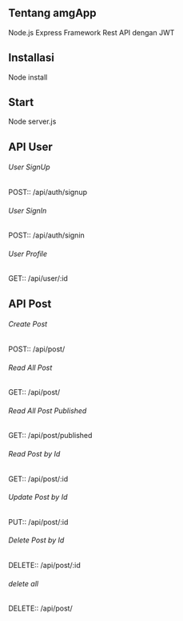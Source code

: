 ## Tentang amgApp
Node.js Express Framework Rest API dengan JWT

## Installasi 
Node install

## Start
Node server.js

## API User
###### User SignUp
POST:: /api/auth/signup

###### User SignIn
POST:: /api/auth/signin

###### User Profile
GET:: /api/user/:id

## API Post
###### Create Post
POST:: /api/post/

###### Read All Post
GET:: /api/post/

###### Read All Post Published
GET:: /api/post/published

###### Read Post by Id
GET:: /api/post/:id

###### Update Post by Id
PUT:: /api/post/:id

###### Delete Post by Id
DELETE:: /api/post/:id

###### delete all
DELETE:: /api/post/